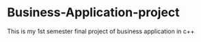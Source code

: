 # Business-Application-project
This  is my 1st semester final project of business application in c++
